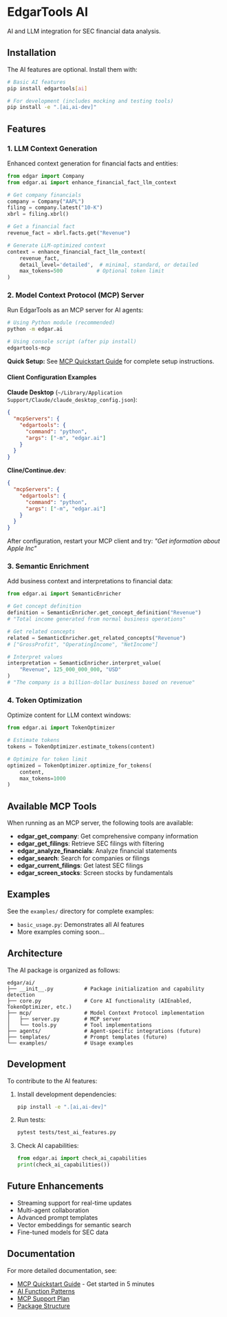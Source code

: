 # EdgarTools AI

AI and LLM integration for SEC financial data analysis.

## Installation

The AI features are optional. Install them with:

```bash
# Basic AI features
pip install edgartools[ai]

# For development (includes mocking and testing tools)
pip install -e ".[ai,ai-dev]"
```

## Features

### 1. LLM Context Generation

Enhanced context generation for financial facts and entities:

```python
from edgar import Company
from edgar.ai import enhance_financial_fact_llm_context

# Get company financials
company = Company("AAPL")
filing = company.latest("10-K")
xbrl = filing.xbrl()

# Get a financial fact
revenue_fact = xbrl.facts.get("Revenue")

# Generate LLM-optimized context
context = enhance_financial_fact_llm_context(
    revenue_fact,
    detail_level='detailed',  # minimal, standard, or detailed
    max_tokens=500           # Optional token limit
)
```

### 2. Model Context Protocol (MCP) Server

Run EdgarTools as an MCP server for AI agents:

```bash
# Using Python module (recommended)
python -m edgar.ai

# Using console script (after pip install)
edgartools-mcp
```

**Quick Setup:** See [MCP Quickstart Guide](docs/MCP_QUICKSTART.md) for complete setup instructions.

#### Client Configuration Examples

**Claude Desktop** (`~/Library/Application Support/Claude/claude_desktop_config.json`):
```json
{
  "mcpServers": {
    "edgartools": {
      "command": "python",
      "args": ["-m", "edgar.ai"]
    }
  }
}
```

**Cline/Continue.dev**:
```json
{
  "mcpServers": {
    "edgartools": {
      "command": "python",
      "args": ["-m", "edgar.ai"]
    }
  }
}
```

After configuration, restart your MCP client and try: *"Get information about Apple Inc"*

### 3. Semantic Enrichment

Add business context and interpretations to financial data:

```python
from edgar.ai import SemanticEnricher

# Get concept definition
definition = SemanticEnricher.get_concept_definition("Revenue")
# "Total income generated from normal business operations"

# Get related concepts
related = SemanticEnricher.get_related_concepts("Revenue")
# ["GrossProfit", "OperatingIncome", "NetIncome"]

# Interpret values
interpretation = SemanticEnricher.interpret_value(
    "Revenue", 125_000_000_000, "USD"
)
# "The company is a billion-dollar business based on revenue"
```

### 4. Token Optimization

Optimize content for LLM context windows:

```python
from edgar.ai import TokenOptimizer

# Estimate tokens
tokens = TokenOptimizer.estimate_tokens(content)

# Optimize for token limit
optimized = TokenOptimizer.optimize_for_tokens(
    content, 
    max_tokens=1000
)
```

## Available MCP Tools

When running as an MCP server, the following tools are available:

- **edgar_get_company**: Get comprehensive company information
- **edgar_get_filings**: Retrieve SEC filings with filtering
- **edgar_analyze_financials**: Analyze financial statements
- **edgar_search**: Search for companies or filings
- **edgar_current_filings**: Get latest SEC filings
- **edgar_screen_stocks**: Screen stocks by fundamentals

## Examples

See the `examples/` directory for complete examples:

- `basic_usage.py`: Demonstrates all AI features
- More examples coming soon...

## Architecture

The AI package is organized as follows:

```
edgar/ai/
├── __init__.py          # Package initialization and capability detection
├── core.py              # Core AI functionality (AIEnabled, TokenOptimizer, etc.)
├── mcp/                 # Model Context Protocol implementation
│   ├── server.py        # MCP server
│   └── tools.py         # Tool implementations
├── agents/              # Agent-specific integrations (future)
├── templates/           # Prompt templates (future)
└── examples/            # Usage examples
```

## Development

To contribute to the AI features:

1. Install development dependencies:
   ```bash
   pip install -e ".[ai,ai-dev]"
   ```

2. Run tests:
   ```bash
   pytest tests/test_ai_features.py
   ```

3. Check AI capabilities:
   ```python
   from edgar.ai import check_ai_capabilities
   print(check_ai_capabilities())
   ```

## Future Enhancements

- Streaming support for real-time updates
- Multi-agent collaboration
- Advanced prompt templates
- Vector embeddings for semantic search
- Fine-tuned models for SEC data

## Documentation

For more detailed documentation, see:
- [MCP Quickstart Guide](docs/MCP_QUICKSTART.md) - Get started in 5 minutes
- [AI Function Patterns](docs/ai-function-patterns.md)
- [MCP Support Plan](docs/edgartools-mcp-ai-support.md)
- [Package Structure](docs/ai-mcp-package-structure-plan.md)